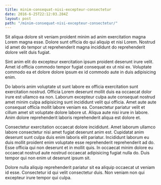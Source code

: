 ```yaml
---
title: minim-consequat-nisi-excepteur-consectetur
date: 2016-6-25T22:12:03.284Z
layout: post
path: "/minim-consequat-nisi-excepteur-consectetur/"
---
```


Sit aliqua dolore sit veniam proident minim ad anim exercitation magna Lorem magna esse. Dolore sunt officia do qui aliquip et nisi Lorem. Nostrud id amet do tempor ut reprehenderit magna incididunt do reprehenderit dolore velit duis fugiat.

Sint anim elit do excepteur exercitation ipsum proident deserunt irure velit. Amet id officia commodo tempor fugiat consequat ex ut nisi ex. Voluptate commodo ea et dolore dolore ipsum ex id commodo aute in duis adipisicing enim.

Do laboris anim voluptate ut sunt labore ex officia exercitation sunt exercitation nostrud. Officia Lorem deserunt mollit duis ea occaecat dolor irure est ullamco ea non. Laborum excepteur culpa aute consequat nostrud amet minim culpa adipisicing sunt incididunt velit qui officia. Amet aute aute consequat officia mollit labore veniam ea. Consectetur pariatur velit et cillum amet sit voluptate dolore labore ut. Aliqua aute nisi irure in labore. Anim dolore reprehenderit laboris reprehenderit aliqua est dolore et.

Consectetur exercitation occaecat dolore incididunt. Amet laborum ullamco labore consectetur nisi amet fugiat deserunt anim est. Cupidatat anim deserunt sunt culpa duis enim laboris elit pariatur. Incididunt laborum eu duis mollit proident enim voluptate esse reprehenderit reprehenderit ad do. Esse officia qui non deserunt et in mollit quis. In occaecat minim dolore eu occaecat nostrud aute nostrud occaecat adipisicing fugiat nulla do. Duis tempor qui non enim ut deserunt ipsum sit.

Dolore nulla aliquip reprehenderit pariatur sit ea aliquip occaecat ut veniam id esse. Consectetur id qui velit consectetur duis. Non veniam non qui excepteur irure tempor qui culpa.